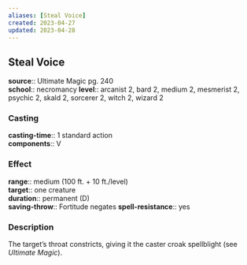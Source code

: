 ```yaml
---
aliases: [Steal Voice]
created: 2023-04-27
updated: 2023-04-28
---
```


## Steal Voice

**source**:: Ultimate Magic pg. 240  
**school**:: necromancy
**level**:: arcanist 2, bard 2, medium 2, mesmerist 2, psychic 2, skald 2, sorcerer 2, witch 2, wizard 2

### Casting

**casting-time**:: 1 standard action  
**components**:: V

### Effect

**range**:: medium (100 ft. + 10 ft./level)  
**target**:: one creature  
**duration**:: permanent (D)  
**saving-throw**:: Fortitude negates
**spell-resistance**:: yes

### Description

The target’s throat constricts, giving it the caster croak spellblight (see *Ultimate Magic*).
